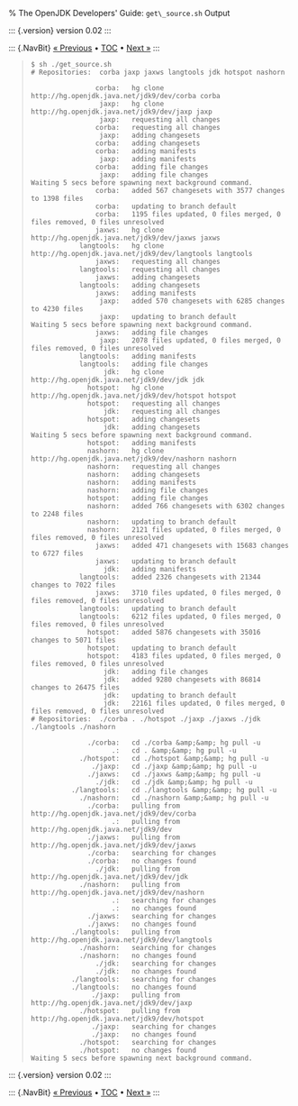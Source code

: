 % The OpenJDK Developers\' Guide: `get\_source.sh` Output

::: {.version}
version 0.02
:::

::: {.NavBit}
[« Previous](repositories.html#cloneForest) • [TOC](index.html) • [Next »](repositories.html#cloneSingle)
:::

>     $ sh ./get_source.sh
>     # Repositories:  corba jaxp jaxws langtools jdk hotspot nashorn
>
>                     corba:   hg clone http://hg.openjdk.java.net/jdk9/dev/corba corba
>                      jaxp:   hg clone http://hg.openjdk.java.net/jdk9/dev/jaxp jaxp
>                      jaxp:   requesting all changes
>                     corba:   requesting all changes
>                      jaxp:   adding changesets
>                     corba:   adding changesets
>                     corba:   adding manifests
>                      jaxp:   adding manifests
>                     corba:   adding file changes
>                      jaxp:   adding file changes
>     Waiting 5 secs before spawning next background command.
>                     corba:   added 567 changesets with 3577 changes to 1398 files
>                     corba:   updating to branch default
>                     corba:   1195 files updated, 0 files merged, 0 files removed, 0 files unresolved
>                     jaxws:   hg clone http://hg.openjdk.java.net/jdk9/dev/jaxws jaxws
>                 langtools:   hg clone http://hg.openjdk.java.net/jdk9/dev/langtools langtools
>                     jaxws:   requesting all changes
>                 langtools:   requesting all changes
>                     jaxws:   adding changesets
>                 langtools:   adding changesets
>                     jaxws:   adding manifests
>                      jaxp:   added 570 changesets with 6285 changes to 4230 files
>                      jaxp:   updating to branch default
>     Waiting 5 secs before spawning next background command.
>                     jaxws:   adding file changes
>                      jaxp:   2078 files updated, 0 files merged, 0 files removed, 0 files unresolved
>                 langtools:   adding manifests
>                 langtools:   adding file changes
>                       jdk:   hg clone http://hg.openjdk.java.net/jdk9/dev/jdk jdk
>                   hotspot:   hg clone http://hg.openjdk.java.net/jdk9/dev/hotspot hotspot
>                   hotspot:   requesting all changes
>                       jdk:   requesting all changes
>                   hotspot:   adding changesets
>                       jdk:   adding changesets
>     Waiting 5 secs before spawning next background command.
>                   hotspot:   adding manifests
>                   nashorn:   hg clone http://hg.openjdk.java.net/jdk9/dev/nashorn nashorn
>                   nashorn:   requesting all changes
>                   nashorn:   adding changesets
>                   nashorn:   adding manifests
>                   nashorn:   adding file changes
>                   hotspot:   adding file changes
>                   nashorn:   added 766 changesets with 6302 changes to 2248 files
>                   nashorn:   updating to branch default
>                   nashorn:   2121 files updated, 0 files merged, 0 files removed, 0 files unresolved
>                     jaxws:   added 471 changesets with 15683 changes to 6727 files
>                     jaxws:   updating to branch default
>                       jdk:   adding manifests
>                 langtools:   added 2326 changesets with 21344 changes to 7022 files
>                     jaxws:   3710 files updated, 0 files merged, 0 files removed, 0 files unresolved
>                 langtools:   updating to branch default
>                 langtools:   6212 files updated, 0 files merged, 0 files removed, 0 files unresolved
>                   hotspot:   added 5876 changesets with 35016 changes to 5071 files
>                   hotspot:   updating to branch default
>                   hotspot:   4183 files updated, 0 files merged, 0 files removed, 0 files unresolved
>                       jdk:   adding file changes
>                       jdk:   added 9280 changesets with 86814 changes to 26475 files
>                       jdk:   updating to branch default
>                       jdk:   22161 files updated, 0 files merged, 0 files removed, 0 files unresolved
>     # Repositories:  ./corba . ./hotspot ./jaxp ./jaxws ./jdk ./langtools ./nashorn
>
>                   ./corba:   cd ./corba &amp;&amp; hg pull -u
>                         .:   cd . &amp;&amp; hg pull -u
>                 ./hotspot:   cd ./hotspot &amp;&amp; hg pull -u
>                    ./jaxp:   cd ./jaxp &amp;&amp; hg pull -u
>                   ./jaxws:   cd ./jaxws &amp;&amp; hg pull -u
>                     ./jdk:   cd ./jdk &amp;&amp; hg pull -u
>               ./langtools:   cd ./langtools &amp;&amp; hg pull -u
>                 ./nashorn:   cd ./nashorn &amp;&amp; hg pull -u
>                   ./corba:   pulling from http://hg.openjdk.java.net/jdk9/dev/corba
>                         .:   pulling from http://hg.openjdk.java.net/jdk9/dev
>                   ./jaxws:   pulling from http://hg.openjdk.java.net/jdk9/dev/jaxws
>                   ./corba:   searching for changes
>                   ./corba:   no changes found
>                     ./jdk:   pulling from http://hg.openjdk.java.net/jdk9/dev/jdk
>                 ./nashorn:   pulling from http://hg.openjdk.java.net/jdk9/dev/nashorn
>                         .:   searching for changes
>                         .:   no changes found
>                   ./jaxws:   searching for changes
>                   ./jaxws:   no changes found
>               ./langtools:   pulling from http://hg.openjdk.java.net/jdk9/dev/langtools
>                 ./nashorn:   searching for changes
>                 ./nashorn:   no changes found
>                     ./jdk:   searching for changes
>                     ./jdk:   no changes found
>               ./langtools:   searching for changes
>               ./langtools:   no changes found
>                    ./jaxp:   pulling from http://hg.openjdk.java.net/jdk9/dev/jaxp
>                 ./hotspot:   pulling from http://hg.openjdk.java.net/jdk9/dev/hotspot
>                    ./jaxp:   searching for changes
>                    ./jaxp:   no changes found
>                 ./hotspot:   searching for changes
>                 ./hotspot:   no changes found
>     Waiting 5 secs before spawning next background command.

::: {.version}
version 0.02
:::

::: {.NavBit}
[« Previous](repositories.html#cloneForest) • [TOC](index.html) • [Next »](repositories.html#cloneSingle)
:::
